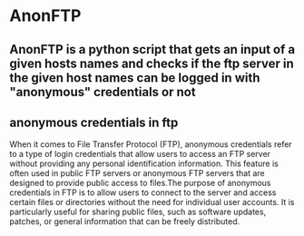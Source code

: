 # AnonFTP
## AnonFTP is a python script that gets an input of a given hosts names and checks if the ftp server in the given host names can be logged in with "anonymous" credentials or not  


## anonymous credentials in ftp 
When it comes to File Transfer Protocol (FTP), anonymous credentials refer to a type of login credentials that allow users to access an FTP server without providing any personal identification information. This feature is often used in public FTP servers or anonymous FTP servers that are designed to provide public access to files.The purpose of anonymous credentials in FTP is to allow users to connect to the server and access certain files or directories without the need for individual user accounts. It is particularly useful for sharing public files, such as software updates, patches, or general information that can be freely distributed.


